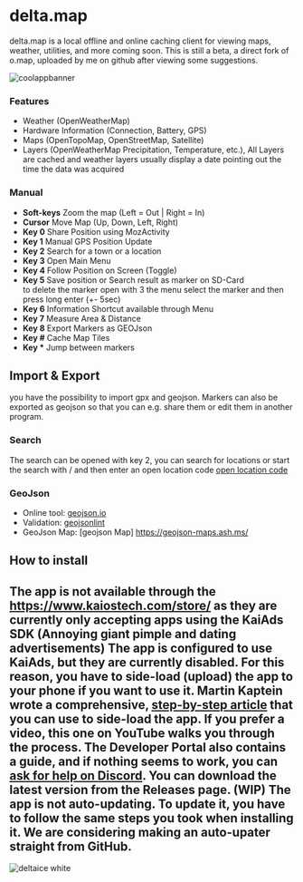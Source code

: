 # delta.map
delta.map is a local offline and online caching client for viewing maps, weather, utilities, and more coming soon.
This is still a beta, a direct fork of o.map, uploaded by me on github after viewing some suggestions.

![coolappbanner](https://user-images.githubusercontent.com/26120324/125851468-53672dea-c3ce-41df-b0ba-8a755d72f6f3.png)


### Features
- Weather (OpenWeatherMap)
- Hardware Information (Connection, Battery, GPS)
- Maps (OpenTopoMap, OpenStreetMap, Satellite)
- Layers (OpenWeatherMap Precipitation, Temperature, etc.), All Layers are cached and weather layers usually display a date pointing out the time the data was acquired

### Manual

- **Soft-keys** Zoom the map (Left = Out | Right = In)
- **Cursor** Move Map (Up, Down, Left, Right)
- **Key 0** Share Position using MozActivity
- **Key 1** Manual GPS Position Update
- **Key 2** Search for a town or a location
- **Key 3** Open Main Menu
- **Key 4** Follow Position on Screen (Toggle)
- **Key 5** Save position or Search result as marker on SD-Card <br>
  to delete the marker open with 3 the menu select the marker and then press long enter (+- 5sec)
- **Key 6** Information Shortcut available through Menu
- **Key 7** Measure Area & Distance
- **Key 8** Export Markers as GEOJson
- **Key #** Cache Map Tiles
- **Key \*** Jump between markers

## Import & Export

you have the possibility to import gpx and geojson. Markers can also be exported as geojson so that you can e.g. share them or edit them in another program.

### Search

The search can be opened with key 2, you can search for locations or start the search with / and then enter an open location code
[open location code](https://en.wikipedia.org/wiki/Open_Location_Code)

### GeoJson

- Online tool: [geojson.io](http://geojson.io/#map=1/-55/228)
- Validation: [geojsonlint](http://geojsonlint.com/)
- GeoJson Map: [geojson Map] https://geojson-maps.ash.ms/

## How to install

The app is not available through the https://www.kaiostech.com/store/ as they are currently only accepting apps using the KaiAds SDK (Annoying giant pimple and dating advertisements)
The app is configured to use KaiAds, but they are currently disabled.
For this reason, you have to side-load (upload) the app to your phone if you want to use it.
Martin Kaptein wrote a comprehensive, <a href="https://www.martinkaptein.com/blog/sideloading-and-deploying-apps-to-kai-os/">step-by-step article</a> that you can use to side-load the app. If you prefer a video, this one on YouTube walks you through the process.
The Developer Portal also contains a guide, and if nothing seems to work, you can <a href="https://discord.com/invite/rQ93zEu">ask for help on Discord</a>.
You can download the latest version from the Releases page. (WIP)
The app is not auto-updating. To update it, you have to follow the same steps you took when installing it.
We are considering making an auto-upater straight from GitHub. 
-------------------------------------------------------------------
![deltaice white](https://user-images.githubusercontent.com/26120324/125853046-7f21d205-e5b7-461e-af8c-f3548ec6c5cb.png)

